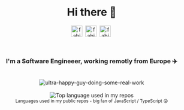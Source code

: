 <div align="center">
  <h1>Hi there 👋</h1>

  <a href="https://twitter.com/FabienGreard" target="blank"><img align="center" src="https://cdn.jsdelivr.net/npm/simple-icons@3.0.1/icons/twitter.svg" alt="fabiengreard-twitter" height="30" width="30" /></a>&nbsp;
  <a href="https://linkedin.com/in/FabienGreard" target="blank"><img align="center" src="https://cdn.jsdelivr.net/npm/simple-icons@3.0.1/icons/linkedin.svg" alt="fabiengreard-linkedin" height="30" width="30" /></a>&nbsp;
  <a href="https://stackoverflow.com/users/6668441" target="blank"><img align="center" src="https://cdn.jsdelivr.net/npm/simple-icons@3.0.1/icons/stackoverflow.svg" alt="fabiengreard-stackoverflow" height="30" width="30" /></a>&nbsp;

  <br/>
  
  <h3>I'm a Software Engineeer, working remotly from Europe ✈️</h3>
  
  <br/>

  <img src="https://media.giphy.com/media/Oj5w7lOaR5ieNpuBhn/giphy.gif" alt="ultra-happy-guy-doing-some-real-work" />

  <br/>
  <br/>

  <img width="" src="https://github-readme-stats-fabien-omiso.vercel.app/api/top-langs/?username=fabiengreard&layout=compact&card_width=400px" alt="Top language used in my repos" />
   <br/>
  <small>Languages used in my public repos - big fan of JavaScript / TypeScript 😛</small>
</div>



